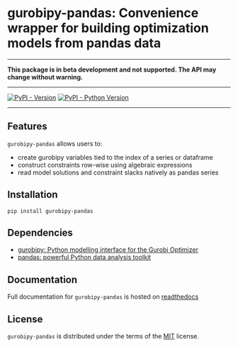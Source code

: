 # gurobipy-pandas: Convenience wrapper for building optimization models from pandas data

-----

**This package is in beta development and not supported. The API may change without warning.**

-----

[![PyPI - Version](https://img.shields.io/pypi/v/gurobipy-pandas.svg)](https://pypi.org/project/gurobipy-pandas)
[![PyPI - Python Version](https://img.shields.io/pypi/pyversions/gurobipy-pandas.svg)](https://pypi.org/project/gurobipy-pandas)

-----

## Features

`gurobipy-pandas` allows users to:

- create gurobipy variables tied to the index of a series or dataframe
- construct constraints row-wise using algebraic expressions
- read model solutions and constraint slacks natively as pandas series

## Installation

```console
pip install gurobipy-pandas
```

## Dependencies

- [gurobipy: Python modelling interface for the Gurobi Optimizer](https://pypi.org/project/gurobipy/)
- [pandas: powerful Python data analysis toolkit](https://github.com/pandas-dev/pandas)

## Documentation

Full documentation for `gurobipy-pandas` is hosted on [readthedocs](https://gurobi-optimization-gurobipy-pandas.readthedocs-hosted.com/en/v0.1.0b0)

## License

`gurobipy-pandas` is distributed under the terms of the [MIT](https://spdx.org/licenses/MIT.html) license.
